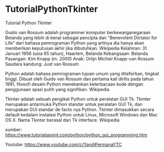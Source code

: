 # TutorialPythonTkinter
Tutorial Python Tkinter

Guido van Rossum adalah programmer komputer berkewarganegaraan Belanda yang lebih di kenal sebagai pencipta dan "Benevolent Dictator for Life" dari bahasa pemrograman Python yang artinya dia hanya akan memberikan keputusan akhir jika dibutuhkan. Wikipedia
Kelahiran: 31 Januari 1956 (usia 65 tahun), Haarlem, Belanda
Kebangsaan: Belanda
Pasangan: Kim Knapp (m. 2000)
Anak: Orlijn Michiel Knapp-van Rossum
Saudara kandung: Just van Rossum


Python adalah bahasa pemrograman tujuan umum yang ditafsirkan, tingkat tinggi. Dibuat oleh Guido van Rossum dan pertama kali dirilis pada tahun 1991, filosofi desain Python menekankan keterbacaan kode dengan penggunaan spasi putih yang signifikan. Wikipedia

Tkinter adalah sebuah pengikat Python untuk peralatan GUI Tk. Tkinter merupakan antarmuka Python standar untuk peralatan GUI Tk, dan merupakan GUI standar de facto nya Python. Tkinter dimasukkan secara default kedalam instalasi Python untuk Linux, Microsoft Windows dan Mac OS X. Nama Tkinter berasal dari Tk interface. Wikipedia

sumber:
https://www.tutorialspoint.com/python/python_gui_programming.htm

Youtube:
https://www.youtube.com/c/YandiPermanaYTC


